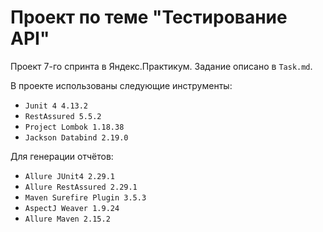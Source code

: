 # Проект по теме "Тестирование API"

Проект 7-го спринта в Яндекс.Практикум. Задание описано в `Task.md`.

В проекте использованы следующие инструменты:
* `Junit 4 4.13.2`
* `RestAssured 5.5.2`
* `Project Lombok 1.18.38`
* `Jackson Databind 2.19.0`

Для генерации отчётов:
* `Allure JUnit4 2.29.1`
* `Allure RestAssured 2.29.1`
* `Maven Surefire Plugin 3.5.3`
* `AspectJ Weaver 1.9.24`
* `Allure Maven 2.15.2`
